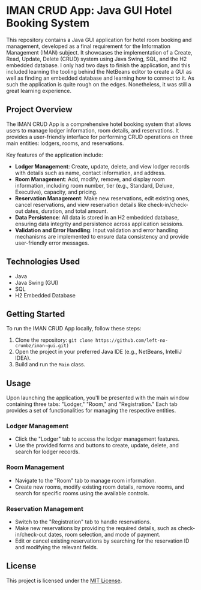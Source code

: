 # IMAN CRUD App: Java GUI Hotel Booking System

This repository contains a Java GUI application for hotel room booking and management, developed as a final requirement for the Information Management (IMAN) subject. It showcases the implementation of a Create, Read, Update, Delete (CRUD) system using Java Swing, SQL, and the H2 embedded database. I only had two days to finish the application, and this included learning the tooling behind the NetBeans editor to create a GUI as well as finding an embedded database and learning how to connect to it. As such the application is quite rough on the edges. Nonetheless, it was still a great learning experience.

## Project Overview

The IMAN CRUD App is a comprehensive hotel booking system that allows users to manage lodger information, room details, and reservations. It provides a user-friendly interface for performing CRUD operations on three main entities: lodgers, rooms, and reservations.

Key features of the application include:

- **Lodger Management**: Create, update, delete, and view lodger records with details such as name, contact information, and address.
- **Room Management**: Add, modify, remove, and display room information, including room number, tier (e.g., Standard, Deluxe, Executive), capacity, and pricing.
- **Reservation Management**: Make new reservations, edit existing ones, cancel reservations, and view reservation details like check-in/check-out dates, duration, and total amount.
- **Data Persistence**: All data is stored in an H2 embedded database, ensuring data integrity and persistence across application sessions.
- **Validation and Error Handling**: Input validation and error handling mechanisms are implemented to ensure data consistency and provide user-friendly error messages.

## Technologies Used

- Java
- Java Swing (GUI)
- SQL
- H2 Embedded Database

## Getting Started

To run the IMAN CRUD App locally, follow these steps:

1. Clone the repository: `git clone https://github.com/left-no-crumbz/iman-gui.git)`
2. Open the project in your preferred Java IDE (e.g., NetBeans, IntelliJ IDEA).
3. Build and run the `Main` class.

## Usage

Upon launching the application, you'll be presented with the main window containing three tabs: "Lodger," "Room," and "Registration." Each tab provides a set of functionalities for managing the respective entities.

### Lodger Management

- Click the "Lodger" tab to access the lodger management features.
- Use the provided forms and buttons to create, update, delete, and search for lodger records.

### Room Management

- Navigate to the "Room" tab to manage room information.
- Create new rooms, modify existing room details, remove rooms, and search for specific rooms using the available controls.

### Reservation Management

- Switch to the "Registration" tab to handle reservations.
- Make new reservations by providing the required details, such as check-in/check-out dates, room selection, and mode of payment.
- Edit or cancel existing reservations by searching for the reservation ID and modifying the relevant fields.


## License

This project is licensed under the [MIT License](LICENSE).

